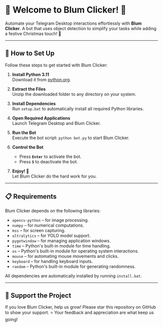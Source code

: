 # 🎄 Welcome to Blum Clicker! 🎄

Automate your Telegram Desktop interactions effortlessly with **Blum Clicker**. A bot that uses object detection to simplify your tasks while adding a festive Christmas touch! 🎅

---

## 🔧 How to Set Up

Follow these steps to get started with Blum Clicker:

1. **Install Python 3.11**  
   Download it from [python.org](https://www.python.org/).

2. **Extract the Files**  
   Unzip the downloaded folder to any directory on your system.

3. **Install Dependencies**  
   Run `setup.bat` to automatically install all required Python libraries.

4. **Open Required Applications**  
   Launch Telegram Desktop and Blum Clicker.

5. **Run the Bot**  
   Execute the bot script: `python bot.py` to start Blum Clicker.

6. **Control the Bot**  
   - Press **`Enter`** to activate the bot.
   - Press **`S`** to deactivate the bot.

7. **Enjoy! 🎉**  
   Let Blum Clicker do the hard work for you.

---

## 📋 Requirements

Blum Clicker depends on the following libraries:

- `opencv-python` – for image processing.
- `numpy` – for numerical computations.
- `mss` – for screen capturing.
- `ultralytics` – for YOLO model support.
- `pygetwindow` – for managing application windows.
- `time` – Python's built-in module for time handling.
- `os` – Python's built-in module for operating system interactions.
- `mouse` – for automating mouse movements and clicks.
- `keyboard` – for handling keyboard inputs.
- `random` – Python's built-in module for generating randomness.

All dependencies are automatically installed by running `install.bat`.

---
## 🌟 Support the Project

If you love Blum Clicker, help us grow!
Please star this repository on GitHub to show your support. ⭐
Your feedback and appreciation are what keep us going!
